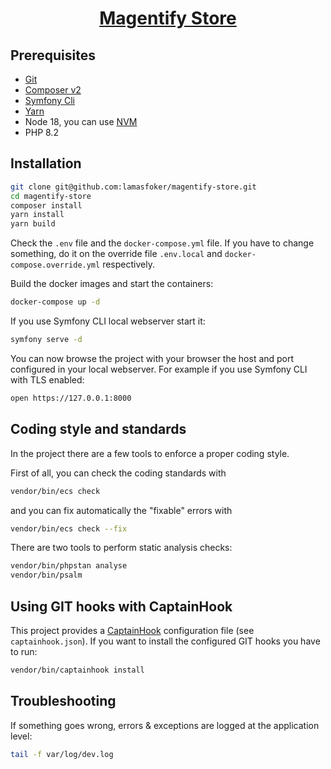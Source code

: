 <h1 align="center"><a href="#">Magentify Store</a></h1>

## Prerequisites

-   [Git](https://git-scm.com/downloads)
-   [Composer v2](https://getcomposer.org/download/)
-   [Symfony Cli](https://symfony.com/download)
-   [Yarn](https://yarnpkg.com/cli/install)
-   Node 18, you can use [NVM](https://github.com/nvm-sh/nvm)
-   PHP 8.2

## Installation

```bash
git clone git@github.com:lamasfoker/magentify-store.git
cd magentify-store
composer install
yarn install
yarn build
```

Check the `.env` file and the `docker-compose.yml` file. If you have to change something, do it on the override file `.env.local` and `docker-compose.override.yml` respectively.

Build the docker images and start the containers:

```bash
docker-compose up -d
```
If you use Symfony CLI local webserver start it:

```bash
symfony serve -d
```

You can now browse the project with your browser the host and port configured in your local webserver. For example if you use Symfony CLI with TLS enabled:

```bash
open https://127.0.0.1:8000
```

## Coding style and standards

In the project there are a few tools to enforce a proper coding style.

First of all, you can check the coding standards with

```bash
vendor/bin/ecs check
```

and you can fix automatically the "fixable" errors with

```bash
vendor/bin/ecs check --fix
```

There are two tools to perform static analysis checks:

```bash
vendor/bin/phpstan analyse
vendor/bin/psalm
```

## Using GIT hooks with CaptainHook

This project provides a [CaptainHook](https://github.com/captainhookphp/captainhook) configuration file (see `captainhook.json`).
If you want to install the configured GIT hooks you have to run:

```bash
vendor/bin/captainhook install
```

## Troubleshooting

If something goes wrong, errors & exceptions are logged at the application level:

```bash
tail -f var/log/dev.log
```
